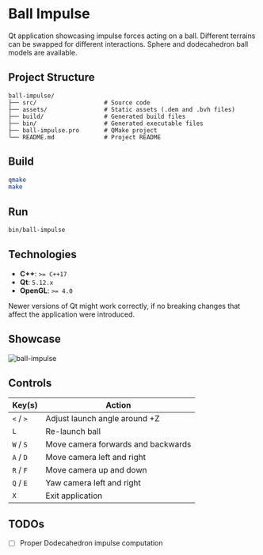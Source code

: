 # Ball Impulse

Qt application showcasing impulse forces acting on a ball.
Different terrains can be swapped for different interactions.
Sphere and dodecahedron ball models are available.

## Project Structure

```plaintext
ball-impulse/
├── src/                   # Source code
├── assets/                # Static assets (.dem and .bvh files)
├── build/                 # Generated build files
├── bin/                   # Generated executable files
├── ball-impulse.pro       # QMake project
└── README.md              # Project README
```

## Build

```bash
qmake
make
```

## Run

```bash
bin/ball-impulse
```

## Technologies

* **C++**: `>= C++17`
* **Qt**: `5.12.x`
* **OpenGL**: `>= 4.0`

Newer versions of Qt might work correctly, if no breaking changes that affect the application were introduced.

## Showcase

![ball-impulse](https://github.com/user-attachments/assets/b7f360b6-84b3-424a-afc7-d1e4da8a9506)

## Controls

| Key(s)    | Action                             |
|-----------|------------------------------------|
| `<` / `>` | Adjust launch angle around +Z      |
| `L`       | Re-launch ball                     |
| `W` / `S` | Move camera forwards and backwards |
| `A` / `D` | Move camera left and right         |
| `R` / `F` | Move camera up and down            |
| `Q` / `E` | Yaw camera left and right          |
| `X`       | Exit application                   |

## TODOs

* [ ] Proper Dodecahedron impulse computation
